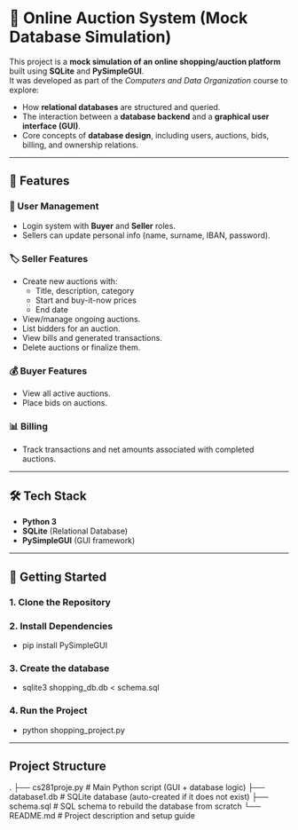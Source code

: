 # 🛒 Online Auction System (Mock Database Simulation)

This project is a **mock simulation of an online shopping/auction platform** built using **SQLite** and **PySimpleGUI**.  
It was developed as part of the *Computers and Data Organization* course to explore:  
- How **relational databases** are structured and queried.  
- The interaction between a **database backend** and a **graphical user interface (GUI)**.  
- Core concepts of **database design**, including users, auctions, bids, billing, and ownership relations.  

---

## 🔑 Features

### 👤 User Management
- Login system with **Buyer** and **Seller** roles.
- Sellers can update personal info (name, surname, IBAN, password).

### 🏷️ Seller Features
- Create new auctions with:
  - Title, description, category
  - Start and buy-it-now prices
  - End date
- View/manage ongoing auctions.
- List bidders for an auction.
- View bills and generated transactions.
- Delete auctions or finalize them.

### 💰 Buyer Features
- View all active auctions.
- Place bids on auctions.

### 📊 Billing
- Track transactions and net amounts associated with completed auctions.

---

## 🛠️ Tech Stack
- **Python 3**
- **SQLite** (Relational Database)
- **PySimpleGUI** (GUI framework)

---

## 🚀 Getting Started

### 1. Clone the Repository

### 2. Install Dependencies
- pip install PySimpleGUI

### 3. Create the database
- sqlite3 shopping_db.db < schema.sql

### 4. Run the Project
- python shopping_project.py

---

## Project Structure
.
├── cs281proje.py      # Main Python script (GUI + database logic)
├── database1.db       # SQLite database (auto-created if it does not exist)
├── schema.sql         # SQL schema to rebuild the database from scratch
└── README.md          # Project description and setup guide

